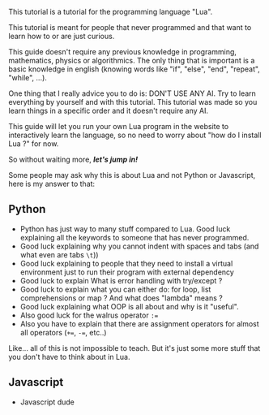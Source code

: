 This tutorial is a tutorial for the programming language "Lua".

This tutorial is meant for people that never programmed and that want to learn how to or are just curious.

This guide doesn't require any previous knowledge in programming, mathematics, physics or algorithmics. The only thing that is important is a basic knowledge in english (knowing words like "if", "else", "end", "repeat", "while", ...).

One thing that I really advice you to do is: DON'T USE ANY AI. Try to learn everything by yourself and with this tutorial. This tutorial was made so you learn things in a specific order and it doesn't require any AI.

This guide will let you run your own Lua program in the website to interactively learn the language, so no need to worry about "how do I install Lua ?" for now.

So without waiting more, _**let's jump in!**_

<div class="for-technical">

Some people may ask why this is about Lua and not Python or Javascript, here is my answer to that:

## Python

- Python has just way to many stuff compared to Lua. Good luck explaining all the keywords to someone that has never programmed.
- Good luck explaining why you cannot indent with spaces and tabs (and what even are tabs `\t`))
- Good luck explaining to people that they need to install a virtual environment just to run their program with external dependency
- Good luck to explain What is error handling with try/except ?
- Good luck to explain what you can either do: for loop, list comprehensions or map ? And what does "lambda" means ?
- Good luck explaining what OOP is all about and why is it "useful".
- Also good luck for the walrus operator `:=`
- Also you have to explain that there are assignment operators for almost all operators (`+=`, `-=`, etc..)

Like... all of this is not impossible to teach. But it's just some more stuff that you don't have to think about in Lua.

## Javascript

- Javascript dude

</div>
